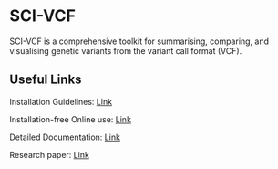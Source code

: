 # SCI-VCF

SCI-VCF is a comprehensive toolkit for summarising, comparing, and visualising genetic variants from the variant call format (VCF).


## Useful Links

Installation Guidelines: [Link](https://himanshulab.github.io/SCI-VCF-docs/installation/)

Installation-free Online use: [Link](https://ibse.shinyapps.io/sci-vcf-online/)

Detailed Documentation: [Link](https://himanshulab.github.io/SCI-VCF-docs/)

Research paper: [Link](https://doi.org/10.1093/nargab/lqae083)
